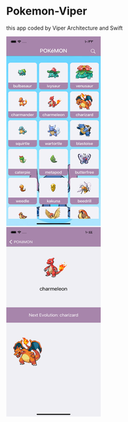 # Pokemon-Viper


this app coded by Viper Architecture and Swift

<p>
  <img src="https://github.com/SaraESalem/Pokemon-Viper/blob/main/home.png" width="250" height="500" title="home"> &nbsp &nbsp
  <img src="https://github.com/SaraESalem/Pokemon-Viper/blob/main/details.png" width="250" height="500" title="details">
</p>

